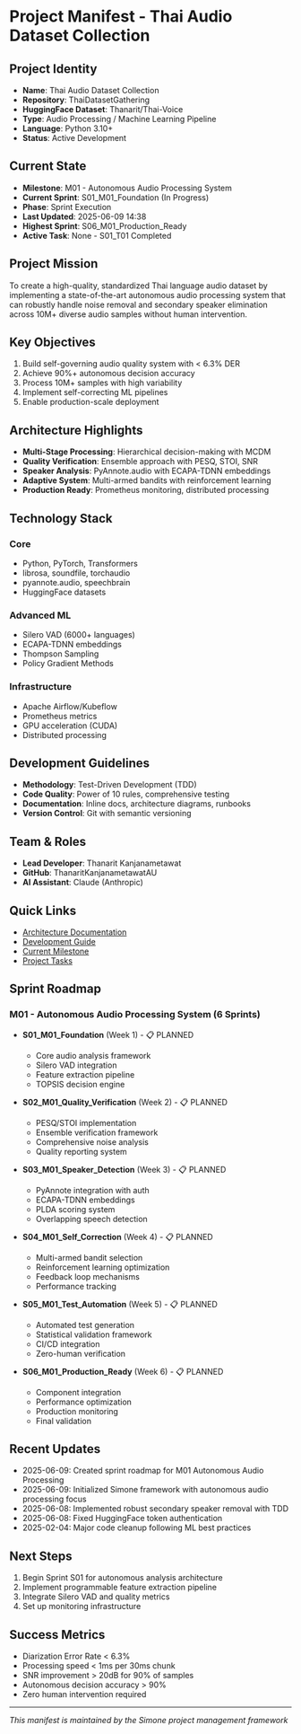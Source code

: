 # Project Manifest - Thai Audio Dataset Collection

## Project Identity
- **Name**: Thai Audio Dataset Collection
- **Repository**: ThaiDatasetGathering
- **HuggingFace Dataset**: Thanarit/Thai-Voice
- **Type**: Audio Processing / Machine Learning Pipeline
- **Language**: Python 3.10+
- **Status**: Active Development

## Current State
- **Milestone**: M01 - Autonomous Audio Processing System
- **Current Sprint**: S01_M01_Foundation (In Progress)
- **Phase**: Sprint Execution
- **Last Updated**: 2025-06-09 14:38
- **Highest Sprint**: S06_M01_Production_Ready
- **Active Task**: None - S01_T01 Completed

## Project Mission
To create a high-quality, standardized Thai language audio dataset by implementing a state-of-the-art autonomous audio processing system that can robustly handle noise removal and secondary speaker elimination across 10M+ diverse audio samples without human intervention.

## Key Objectives
1. Build self-governing audio quality system with < 6.3% DER
2. Achieve 90%+ autonomous decision accuracy
3. Process 10M+ samples with high variability
4. Implement self-correcting ML pipelines
5. Enable production-scale deployment

## Architecture Highlights
- **Multi-Stage Processing**: Hierarchical decision-making with MCDM
- **Quality Verification**: Ensemble approach with PESQ, STOI, SNR
- **Speaker Analysis**: PyAnnote.audio with ECAPA-TDNN embeddings
- **Adaptive System**: Multi-armed bandits with reinforcement learning
- **Production Ready**: Prometheus monitoring, distributed processing

## Technology Stack
### Core
- Python, PyTorch, Transformers
- librosa, soundfile, torchaudio
- pyannote.audio, speechbrain
- HuggingFace datasets

### Advanced ML
- Silero VAD (6000+ languages)
- ECAPA-TDNN embeddings
- Thompson Sampling
- Policy Gradient Methods

### Infrastructure
- Apache Airflow/Kubeflow
- Prometheus metrics
- GPU acceleration (CUDA)
- Distributed processing

## Development Guidelines
- **Methodology**: Test-Driven Development (TDD)
- **Code Quality**: Power of 10 rules, comprehensive testing
- **Documentation**: Inline docs, architecture diagrams, runbooks
- **Version Control**: Git with semantic versioning

## Team & Roles
- **Lead Developer**: Thanarit Kanjanametawat
- **GitHub**: ThanaritKanjanametawatAU
- **AI Assistant**: Claude (Anthropic)

## Quick Links
- [Architecture Documentation](.simone/01_PROJECT_DOCS/ARCHITECTURE.md)
- [Development Guide](.simone/01_PROJECT_DOCS/DEVELOPMENT_GUIDE.md)
- [Current Milestone](.simone/02_REQUIREMENTS/M01_Autonomous_Audio_Processing/README.md)
- [Project Tasks](.simone/04_GENERAL_TASKS/)

## Sprint Roadmap

### M01 - Autonomous Audio Processing System (6 Sprints)

- **S01_M01_Foundation** (Week 1) - 📋 PLANNED
  - Core audio analysis framework
  - Silero VAD integration  
  - Feature extraction pipeline
  - TOPSIS decision engine

- **S02_M01_Quality_Verification** (Week 2) - 📋 PLANNED
  - PESQ/STOI implementation
  - Ensemble verification framework
  - Comprehensive noise analysis
  - Quality reporting system

- **S03_M01_Speaker_Detection** (Week 3) - 📋 PLANNED
  - PyAnnote integration with auth
  - ECAPA-TDNN embeddings
  - PLDA scoring system
  - Overlapping speech detection

- **S04_M01_Self_Correction** (Week 4) - 📋 PLANNED
  - Multi-armed bandit selection
  - Reinforcement learning optimization
  - Feedback loop mechanisms
  - Performance tracking

- **S05_M01_Test_Automation** (Week 5) - 📋 PLANNED
  - Automated test generation
  - Statistical validation framework
  - CI/CD integration
  - Zero-human verification

- **S06_M01_Production_Ready** (Week 6) - 📋 PLANNED
  - Component integration
  - Performance optimization
  - Production monitoring
  - Final validation

## Recent Updates
- 2025-06-09: Created sprint roadmap for M01 Autonomous Audio Processing
- 2025-06-09: Initialized Simone framework with autonomous audio processing focus
- 2025-06-08: Implemented robust secondary speaker removal with TDD
- 2025-06-08: Fixed HuggingFace token authentication
- 2025-02-04: Major code cleanup following ML best practices

## Next Steps
1. Begin Sprint S01 for autonomous analysis architecture
2. Implement programmable feature extraction pipeline
3. Integrate Silero VAD and quality metrics
4. Set up monitoring infrastructure

## Success Metrics
- Diarization Error Rate < 6.3%
- Processing speed < 1ms per 30ms chunk
- SNR improvement > 20dB for 90% of samples
- Autonomous decision accuracy > 90%
- Zero human intervention required

---
*This manifest is maintained by the Simone project management framework*